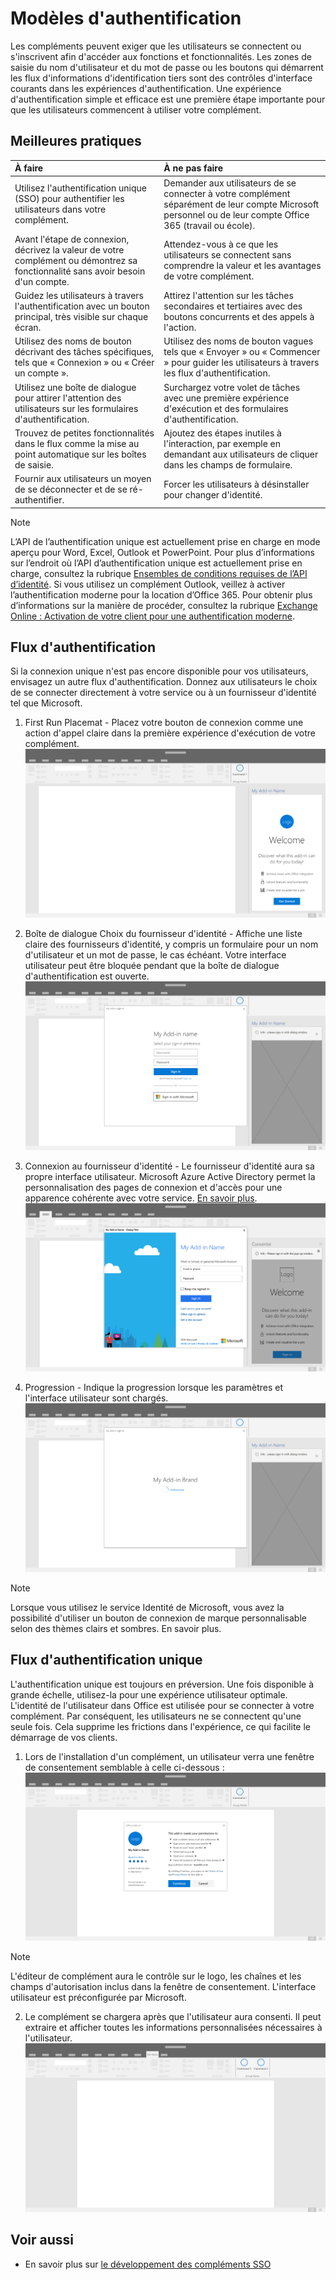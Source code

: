 # <a name="authentication-patterns"></a>Modèles d'authentification

Les compléments peuvent exiger que les utilisateurs se connectent ou s'inscrivent afin d'accéder aux fonctions et fonctionnalités. Les zones de saisie du nom d'utilisateur et du mot de passe ou les boutons qui démarrent les flux d'informations d'identification tiers sont des contrôles d'interface courants dans les expériences d'authentification. Une expérience d'authentification simple et efficace est une première étape importante pour que les utilisateurs commencent à utiliser votre complément.

## <a name="best-practices"></a>Meilleures pratiques

|À faire|À ne pas faire|
|:----|:----|
|Utilisez l'authentification unique (SSO) pour authentifier les utilisateurs dans votre complément.|Demander aux utilisateurs de se connecter à votre complément séparément de leur compte Microsoft personnel ou de leur compte Office 365 (travail ou école).|
|Avant l'étape de connexion, décrivez la valeur de votre complément ou démontrez sa fonctionnalité sans avoir besoin d'un compte. |Attendez-vous à ce que les utilisateurs se connectent sans comprendre la valeur et les avantages de votre complément.|
|Guidez les utilisateurs à travers l'authentification avec un bouton principal, très visible sur chaque écran. |Attirez l'attention sur les tâches secondaires et tertiaires avec des boutons concurrents et des appels à l'action.|
|Utilisez des noms de bouton décrivant des tâches spécifiques, tels que « Connexion » ou « Créer un compte ».   |Utilisez des noms de bouton vagues tels que « Envoyer » ou « Commencer » pour guider les utilisateurs à travers les flux d'authentification.|
|Utilisez une boîte de dialogue pour attirer l'attention des utilisateurs sur les formulaires d'authentification.    |Surchargez votre volet de tâches avec une première expérience d'exécution et des formulaires d'authentification.|
|Trouvez de petites fonctionnalités dans le flux comme la mise au point automatique sur les boîtes de saisie. |Ajoutez des étapes inutiles à l'interaction, par exemple en demandant aux utilisateurs de cliquer dans les champs de formulaire.|
|Fournir aux utilisateurs un moyen de se déconnecter et de se ré-authentifier.    |Forcer les utilisateurs à désinstaller pour changer d'identité.|

> [!NOTE]
> L’API de l’authentification unique est actuellement prise en charge en mode aperçu pour Word, Excel, Outlook et PowerPoint. Pour plus d’informations sur l’endroit où l’API d’authentification unique est actuellement prise en charge, consultez la rubrique [Ensembles de conditions requises de l’API d’identité](https://dev.office.com/reference/add-ins/requirement-sets/identity-api-requirement-sets). Si vous utilisez un complément Outlook, veillez à activer l’authentification moderne pour la location d’Office 365. Pour obtenir plus d’informations sur la manière de procéder, consultez la rubrique [Exchange Online : Activation de votre client pour une authentification moderne](https://social.technet.microsoft.com/wiki/contents/articles/32711.exchange-online-how-to-enable-your-tenant-for-modern-authentication.aspx).


## <a name="authentication-flow"></a>Flux d'authentification
Si la connexion unique n'est pas encore disponible pour vos utilisateurs, envisagez un autre flux d'authentification. Donnez aux utilisateurs le choix de se connecter directement à votre service ou à un fournisseur d'identité tel que Microsoft.

1. First Run Placemat - Placez votre bouton de connexion comme une action d'appel claire dans la première expérience d'exécution de votre complément.
![](../images/add-in-fre-value-placemat.png)

2. Boîte de dialogue Choix du fournisseur d'identité - Affiche une liste claire des fournisseurs d'identité, y compris un formulaire pour un nom d'utilisateur et un mot de passe, le cas échéant. Votre interface utilisateur peut être bloquée pendant que la boîte de dialogue d'authentification est ouverte.
![](../images/add-in-auth-choices-dialog.png)



3. Connexion au fournisseur d'identité - Le fournisseur d'identité aura sa propre interface utilisateur. Microsoft Azure Active Directory permet la personnalisation des pages de connexion et d'accès pour une apparence cohérente avec votre service. [En savoir plus](https://docs.microsoft.com/en-us/azure/active-directory/fundamentals/customize-branding).
![](../images/add-in-auth-identity-sign-in.png)

4. Progression - Indique la progression lorsque les paramètres et l'interface utilisateur sont chargés.
![](../images/add-in-auth-modal-interstitial.png)

> [!NOTE] 
> Lorsque vous utilisez le service Identité de Microsoft, vous avez la possibilité d'utiliser un bouton de connexion de marque personnalisable selon des thèmes clairs et sombres. En savoir plus.

## <a name="single-sign-on-authentication-flow"></a>Flux d'authentification unique
L'authentification unique est toujours en préversion. Une fois disponible à grande échelle, utilisez-la pour une expérience utilisateur optimale. L'identité de l'utilisateur dans Office est utilisée pour se connecter à votre complément. Par conséquent, les utilisateurs ne se connectent qu'une seule fois. Cela supprime les frictions dans l'expérience, ce qui facilite le démarrage de vos clients.

1. Lors de l'installation d'un complément, un utilisateur verra une fenêtre de consentement semblable à celle ci-dessous : ![](../images/add-in-auth-SSO-consent-dialog.png)
> [!NOTE]
> L'éditeur de complément aura le contrôle sur le logo, les chaînes et les champs d'autorisation inclus dans la fenêtre de consentement. L'interface utilisateur est préconfigurée par Microsoft.

2. Le complément se chargera après que l'utilisateur aura consenti. Il peut extraire et afficher toutes les informations personnalisées nécessaires à l'utilisateur.
![](../images/add-in-ribbon.png)

## <a name="see-also"></a>Voir aussi
- En savoir plus sur [le développement des compléments SSO](https://docs.microsoft.com/en-us/office/dev/add-ins/develop/sso-in-office-add-ins)